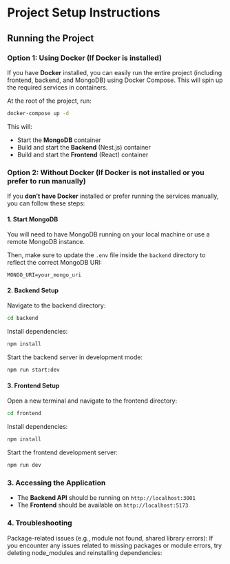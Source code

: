 # Project Setup Instructions

## Running the Project

### Option 1: Using Docker (If Docker is installed)

If you have **Docker** installed, you can easily run the entire project (including frontend, backend, and MongoDB) using Docker Compose. This will spin up the required services in containers.

At the root of the project, run:

```sh
docker-compose up -d
```

This will:
- Start the **MongoDB** container
- Build and start the **Backend** (Nest.js) container
- Build and start the **Frontend** (React) container

### Option 2: Without Docker (If Docker is not installed or you prefer to run manually)

If you **don’t have Docker** installed or prefer running the services manually, you can follow these steps:

#### 1. Start MongoDB
You will need to have MongoDB running on your local machine or use a remote MongoDB instance.

Then, make sure to update the `.env` file inside the `backend` directory to reflect the correct MongoDB URI:

```env
MONGO_URI=your_mongo_uri
```

#### 2. Backend Setup
Navigate to the backend directory:

```sh
cd backend
```

Install dependencies:

```sh
npm install
```

Start the backend server in development mode:

```sh
npm run start:dev
```

#### 3. Frontend Setup
Open a new terminal and navigate to the frontend directory:

```sh
cd frontend
```

Install dependencies:

```sh
npm install
```

Start the frontend development server:

```sh
npm run dev
```

### 3. Accessing the Application

- The **Backend API** should be running on `http://localhost:3001`
- The **Frontend** should be available on `http://localhost:5173`

### 4. Troubleshooting

Package-related issues (e.g., module not found, shared library errors): If you encounter any issues related to missing packages or module errors, try deleting node_modules and reinstalling dependencies: